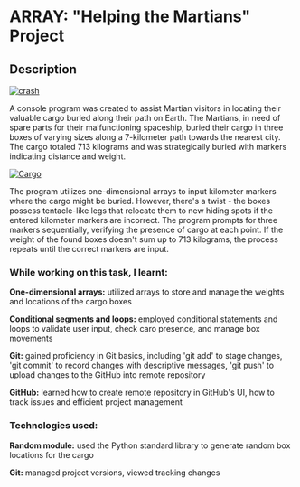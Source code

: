# ARRAY: "Helping the Martians" Project

## Description
[![crash](https://i.imgur.com/Dep9M6c.jpg "crash")](https://i.imgur.com/Dep9M6c.jpg "crash")

A console program was created to assist Martian visitors in locating their valuable cargo buried along their path on Earth. The Martians, in need of spare parts for their malfunctioning spaceship, buried their cargo in three boxes of varying sizes along a 7-kilometer path towards the nearest city. The cargo totaled 713 kilograms and was strategically buried with markers indicating distance and weight.

[![Cargo](https://i.imgur.com/yiY5wDJ.jpg "Cargo")](https://i.imgur.com/yiY5wDJ.jpg "Cargo")

The program utilizes one-dimensional arrays to input kilometer markers where the cargo might be buried. However, there's a twist - the boxes possess tentacle-like legs that relocate them to new hiding spots if the entered kilometer markers are incorrect. The program prompts for three markers sequentially, verifying the presence of cargo at each point. If the weight of the found boxes doesn't sum up to 713 kilograms, the process repeats until the correct markers are input.
### While working on this task, I learnt:

**One-dimensional arrays:** utilized arrays to store and manage the weights and locations of the cargo boxes

**Conditional segments and loops:** employed conditional statements and loops to validate user input, check caro presence, and manage box movements

**Git:** gained proficiency in Git basics, including 'git add' to stage changes, 'git commit' to record changes with descriptive messages, 'git push' to upload changes to the GitHub into remote repository

**GitHub:** learned how to create remote repository in GitHub's UI, how to track issues and efficient project management

### Technologies used:
**Random module:** used the Python standard library to generate random box locations for the cargo

**Git:** managed project versions, viewed tracking changes
